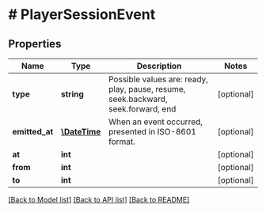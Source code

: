 # # PlayerSessionEvent

## Properties

Name | Type | Description | Notes
------------ | ------------- | ------------- | -------------
**type** | **string** | Possible values are: ready, play, pause, resume, seek.backward, seek.forward, end | [optional]
**emitted_at** | [**\DateTime**](\DateTime.md) | When an event occurred, presented in ISO-8601 format. | [optional]
**at** | **int** |  | [optional]
**from** | **int** |  | [optional]
**to** | **int** |  | [optional]

[[Back to Model list]](../../README.md#models) [[Back to API list]](../../README.md#endpoints) [[Back to README]](../../README.md)
